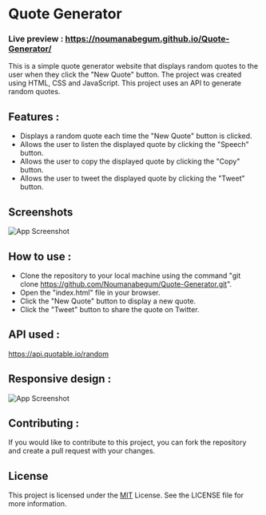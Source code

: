 # Quote Generator

### Live preview : https://noumanabegum.github.io/Quote-Generator/

This is a simple quote generator website that displays random quotes to the user when they click the "New Quote" button. The project was created using HTML, CSS and JavaScript. This project uses an API to generate random quotes.



## Features :
* Displays a random quote each time the "New Quote" button is clicked.
* Allows the user to listen the displayed quote by clicking the "Speech" button.
* Allows the user to copy the displayed quote by clicking the "Copy" button.
* Allows the user to tweet the displayed quote by clicking the "Tweet" button.
## Screenshots

![App Screenshot](https://github.com/Noumanabegum/Quote-Generator/blob/main/screenshots/s1.jpg?raw=true)


## How to use :
* Clone the repository to your local machine using the command "git clone https://github.com/Noumanabegum/Quote-Generator.git".
* Open the "index.html" file in your browser.
* Click the "New Quote" button to display a new quote.
* Click the "Tweet" button to share the quote on Twitter.
## API used :
https://api.quotable.io/random
## Responsive design :
![App Screenshot](https://github.com/Noumanabegum/Quote-Generator/blob/main/screenshots/s2.jpg?raw=true)
## Contributing :
If you would like to contribute to this project, you can fork the repository and create a pull request with your changes.
## License 
This project is licensed under the [MIT](https://choosealicense.com/licenses/mit/) License. 
See the LICENSE file for more information.
